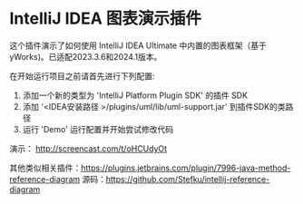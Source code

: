 IntelliJ IDEA 图表演示插件
=======================

这个插件演示了如何使用 IntelliJ IDEA Ultimate 中内置的图表框架（基于 yWorks)。已适配2023.3.6和2024.1版本。

在开始运行项目之前请首先进行下列配置:

1. 添加一个新的类型为 'IntelliJ Platform Plugin SDK' 的插件 SDK
2. 添加 '<IDEA安装路径 >/plugins/uml/lib/uml-support.jar' 到插件SDK的类路径
3. 运行 'Demo' 运行配置并开始尝试修改代码 

演示： http://screencast.com/t/oHCUdyOt

其他类似相关插件：https://plugins.jetbrains.com/plugin/7996-java-method-reference-diagram 
源码：https://github.com/Stefku/intellij-reference-diagram
